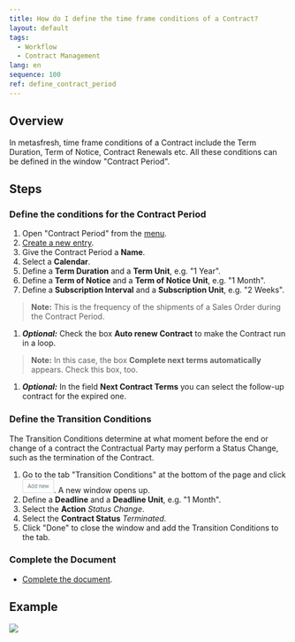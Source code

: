 ```yaml
---
title: How do I define the time frame conditions of a Contract?
layout: default
tags:
  - Workflow
  - Contract Management
lang: en
sequence: 100
ref: define_contract_period
---
```


## Overview
In metasfresh, time frame conditions of a Contract include the Term Duration, Term of Notice, Contract Renewals etc. All these conditions can be defined in the window "Contract Period".

## Steps

### Define the conditions for the Contract Period
1. Open "Contract Period" from the [menu](Menu).
1. [Create a new entry](New_Record_Window).
1. Give the Contract Period a **Name**.
1. Select a **Calendar**.
1. Define a **Term Duration** and a **Term Unit**, e.g. "1 Year".
1. Define a **Term of Notice** and a **Term of Notice Unit**, e.g. "1 Month".
1. Define a **Subscription Interval** and a **Subscription Unit**, e.g. "2 Weeks".
 >**Note:** This is the frequency of the shipments of a Sales Order during the Contract Period.

1. ***Optional:*** Check the box **Auto renew Contract** to make the Contract run in a loop.
 >**Note:** In this case, the box **Complete next terms automatically** appears. Check this box, too.

1. ***Optional:*** In the field **Next Contract Terms** you can select the follow-up contract for the expired one.

### Define the Transition Conditions
The Transition Conditions determine at what moment before the end or change of a contract the Contractual Party may perform a Status Change, such as the termination of the Contract.

1. Go to the tab "Transition Conditions" at the bottom of the page and click ![](assets/Add_New_Button.png). A new window opens up.
1. Define a **Deadline** and a **Deadline Unit**, e.g. "1 Month".
1. Select the **Action** *Status Change*.
1. Select the **Contract Status** *Terminated*.
1. Click "Done" to close the window and add the Transition Conditions to the tab.

### Complete the Document
- [Complete the document](DocumentProcessingComplete).

## Example
![](assets/Define_contract_period.gif)
